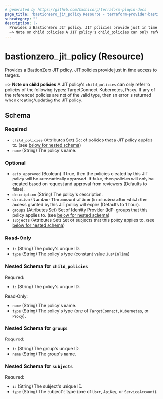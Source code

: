 ```yaml
---
# generated by https://github.com/hashicorp/terraform-plugin-docs
page_title: "bastionzero_jit_policy Resource - terraform-provider-bastionzero"
subcategory: ""
description: |-
  Provides a BastionZero JIT policy. JIT policies provide just in time access to targets.
  ~> Note on child policies A JIT policy's child_policies can only refer to policies of the following types: TargetConnect, Kubernetes, Proxy. If any of the referenced policies are not of the valid type, then an error is returned when creating/updating the JIT policy.
---
```


# bastionzero_jit_policy (Resource)

Provides a BastionZero JIT policy. JIT policies provide just in time access to targets.

~> **Note on child policies** A JIT policy's `child_policies` can only refer to policies of the following types: TargetConnect, Kubernetes, Proxy. If any of the referenced policies are not of the valid type, then an error is returned when creating/updating the JIT policy.



<!-- schema generated by tfplugindocs -->
## Schema

### Required

- `child_policies` (Attributes Set) Set of policies that a JIT policy applies to. (see [below for nested schema](#nestedatt--child_policies))
- `name` (String) The policy's name.

### Optional

- `auto_approved` (Boolean) If true, then the policies created by this JIT policy will be automatically approved. If false, then policies will only be created based on request and approval from reviewers (Defaults to false).
- `description` (String) The policy's description.
- `duration` (Number) The amount of time (in minutes) after which the access granted by this JIT policy will expire (Defaults to 1 hour).
- `groups` (Attributes Set) Set of Identity Provider (IdP) groups that this policy applies to. (see [below for nested schema](#nestedatt--groups))
- `subjects` (Attributes Set) Set of subjects that this policy applies to. (see [below for nested schema](#nestedatt--subjects))

### Read-Only

- `id` (String) The policy's unique ID.
- `type` (String) The policy's type (constant value `JustInTime`).

<a id="nestedatt--child_policies"></a>
### Nested Schema for `child_policies`

Required:

- `id` (String) The policy's unique ID.

Read-Only:

- `name` (String) The policy's name.
- `type` (String) The policy's type (one of `TargetConnect`, `Kubernetes`, or `Proxy`).


<a id="nestedatt--groups"></a>
### Nested Schema for `groups`

Required:

- `id` (String) The group's unique ID.
- `name` (String) The group's name.


<a id="nestedatt--subjects"></a>
### Nested Schema for `subjects`

Required:

- `id` (String) The subject's unique ID.
- `type` (String) The subject's type (one of `User`, `ApiKey`, or `ServiceAccount`).


